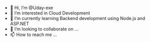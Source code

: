 - 👋 Hi, I’m @Uday-exe
- 👀 I’m interested in Cloud Development
- 🌱 I’m currently learning Backend development using Node.js and ASP.NET
- 💞️ I’m looking to collaborate on ...
- 📫 How to reach me ...

<!---
Uday-exe/Uday-exe is a ✨ special ✨ repository because its `README.md` (this file) appears on your GitHub profile.
You can click the Preview link to take a look at your changes.
--->
